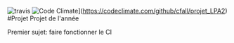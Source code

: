 ![travis](https://travis-ci.org/cfall/projet_LPA2.svg?branch=master)
![Code Climate](https://codeclimate.com/github/cfall/projet_LPA2/badges/gpa.svg)](https://codeclimate.com/github/cfall/projet_LPA2)
#Projet
Projet de l'année 

Premier sujet: faire fonctionner le CI 